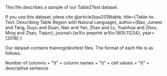 This file describes a sample of our Table2Text dataset.

If you use this dataset, plese cite
@article{bao2018table,
  title={Table-to-Text: Describing Table Region with Natural Language},
  author={Bao, Junwei and Tang, Duyu and Duan, Nan and Yan, Zhao and Lv, Yuanhua and Zhou, Ming and Zhao, Tiejun},
  journal={arXiv preprint arXiv:1805.11234},
  year={2018}
}


Our dataset contains training/dev/test files. The format of each file is as follows.

Number of columns + “\t” + column names + “\t” + cell values + “\t” + descriptive sentence
